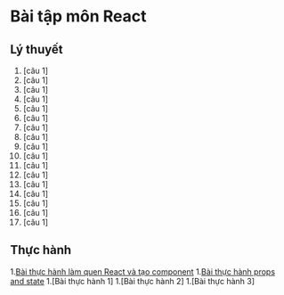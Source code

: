 # Bài tập môn React
## Lý thuyết
1. [câu 1]
1. [câu 1]
1. [câu 1]
1. [câu 1]
1. [câu 1]
1. [câu 1]
1. [câu 1]
1. [câu 1]
1. [câu 1]
1. [câu 1]
1. [câu 1]
1. [câu 1]
1. [câu 1]
1. [câu 1]
1. [câu 1]
1. [câu 1]
1. [câu 1]
## Thực hành
1.[Bài thực hành làm quen React và tạo component](https://codesandbox.io/embed/bai-thuc-hanh-lam-quen-react-va-tao-component-5nd800?fontsize=14&hidenavigation=1&theme=dark)
1.[Bài thực hành props and state](https://codesandbox.io/embed/bai-thuc-hanh-1-pds8dm?fontsize=14&hidenavigation=1&theme=dark)
1.[Bài thực hành 1]
1.[Bài thực hành 2]
1.[Bài thực hành 3]
